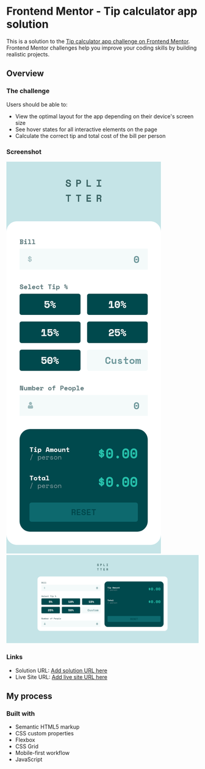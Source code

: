 # Frontend Mentor - Tip calculator app solution

This is a solution to the [Tip calculator app challenge on Frontend Mentor](https://www.frontendmentor.io/challenges/tip-calculator-app-ugJNGbJUX). Frontend Mentor challenges help you improve your coding skills by building realistic projects.

## Overview

### The challenge

Users should be able to:

- View the optimal layout for the app depending on their device's screen size
- See hover states for all interactive elements on the page
- Calculate the correct tip and total cost of the bill per person

### Screenshot

![](./screenshots/Screen%20Shot%202022-01-24%20at%2012.51.24.png)
![](./screenshots/Screenshot%202022-01-24%20at%2012-49-24%20Frontend%20Mentor%20Tip%20calculator%20app.png)


### Links

- Solution URL: [Add solution URL here](https://github.com/lingal/Tip-calculator-app)
- Live Site URL: [Add live site URL here](https://lingal-tip-calculator.netlify.app/)

## My process

### Built with

- Semantic HTML5 markup
- CSS custom properties
- Flexbox
- CSS Grid
- Mobile-first workflow
- JavaScript